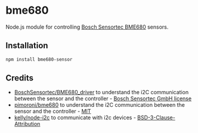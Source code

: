# bme680

Node.js module for controlling [Bosch Sensortec BME680](https://ae-bst.resource.bosch.com/media/_tech/media/datasheets/BST-BME680-DS001-00.pdf) sensors.

## Installation

```sh
npm install bme680-sensor
```

## Credits

* [BoschSensortec/BME680_driver](https://github.com/BoschSensortec/BME680_driver) to understand the i2C communication between the sensor and the controller - [Bosch Sensortec GmbH license](https://github.com/BoschSensortec/BME680_driver/blob/master/LICENSE)
* [pimoroni/bme680](https://github.com/pimoroni/bme680) to understand the i2C communication between the sensor and the controller - [MIT](https://github.com/pimoroni/bme680/blob/master/LICENSE)
* [kelly/node-i2c](https://github.com/kelly/node-i2c#readme) to communicate with i2c devices - [BSD-3-Clause-Attribution](https://github.com/kelly/node-i2c/blob/master/LICENSE)
